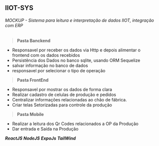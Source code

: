 ## IIOT-SYS
###### MOCKUP - Sistema para leitura e interpretação de dados IIOT, integração com ERP

 > **Pasta Banckend**
  - Responsavel por receber os dados via Http e depois alimentar o frontend com os dados recebidos
  - Persistência dos Dados no banco sqlite, usando ORM Sequelize
  - salvar informação no banco de dados
  - responsavel por selecionar o tipo de operação

> **Pasta FrontEnd**
  - Responsavel por mostrar os dados de forma clara
  - Realizar cadastro de celulas de produção e pedidos
  - Centralizar informações relacionadas ao chão de fábrica.
  - Criar telas Setorizadas para controle da produção 

> **Pasta Mobile**
  - Realizar a leitura dos Qr Codes relacionados a OP da Produção
  - Dar entrada e Saída na Produção 


***ReactJS***
***NodeJS***
***ExpoJs***
***TailWind***